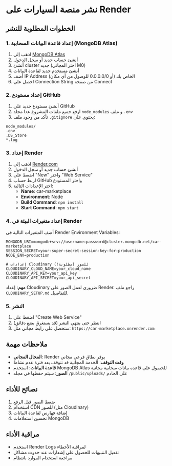 # نشر منصة السيارات على Render

## الخطوات المطلوبة للنشر

### 1. إعداد قاعدة البيانات السحابية (MongoDB Atlas)

1. اذهب إلى [MongoDB Atlas](https://www.mongodb.com/atlas)
2. أنشئ حساب جديد أو سجل الدخول
3. أنشئ cluster جديد (اختر المجاني M0)
4. أنشئ مستخدم جديد لقاعدة البيانات
5. أضف IP Address الخاص بك (أو 0.0.0.0/0 للوصول من أي مكان)
6. احصل على Connection String من صفحة Connect

### 2. إعداد مستودع GitHub

1. أنشئ مستودع جديد على GitHub
2. ارفع جميع ملفات المشروع عدا مجلد `node_modules` و ملف `.env`
3. تأكد من وجود ملف `.gitignore` يحتوي على:

```
node_modules/
.env
.DS_Store
*.log
```

### 3. إعداد Render

1. اذهب إلى [Render.com](https://render.com)
2. أنشئ حساب جديد أو سجل الدخول
3. اضغط على "New" واختر "Web Service"
4. اربط حساب GitHub واختر المستودع
5. اختر الإعدادات التالية:
   - **Name**: car-marketplace
   - **Environment**: Node
   - **Build Command**: `npm install`
   - **Start Command**: `npm start`

### 4. إعداد متغيرات البيئة في Render

أضف المتغيرات التالية في Render Environment Variables:

```
MONGODB_URI=mongodb+srv://username:password@cluster.mongodb.net/car-marketplace
SESSION_SECRET=your-super-secret-session-key-for-production
NODE_ENV=production

# إعدادات Cloudinary للصور (مطلوبة!)
CLOUDINARY_CLOUD_NAME=your_cloud_name
CLOUDINARY_API_KEY=your_api_key  
CLOUDINARY_API_SECRET=your_api_secret
```

**مهم**: إعداد Cloudinary ضروري لعمل الصور على Render. راجع ملف `CLOUDINARY_SETUP.md` للتفاصيل.

### 5. النشر

1. اضغط على "Create Web Service"
2. انتظر حتى ينتهي النشر (قد يستغرق بضع دقائق)
3. ستحصل على رابط مجاني مثل: `https://car-marketplace.onrender.com`

## ملاحظات مهمة

- **المجال المجاني**: Render يوفر نطاق فرعي مجاني
- **وقت التوقف**: الخدمة المجانية قد تتوقف بعد فترة عدم نشاط
- **قاعدة البيانات**: استخدم MongoDB Atlas للحصول على قاعدة بيانات سحابية مجانية
- **الصور**: سيتم حفظها في مجلد `/public/uploads/` على الخادم

## نصائح للأداء

1. ضغط الصور قبل الرفع
2. استخدام CDN للصور (مثل Cloudinary)
3. إضافة فهارس لقاعدة البيانات
4. تحسين استعلامات MongoDB

## مراقبة الأداء

- استخدم Render Logs لمراقبة الأخطاء
- تفعيل التنبيهات للحصول على إشعارات عند حدوث مشاكل
- مراجعة استخدام الموارد بانتظام
